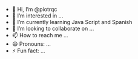 - 👋 Hi, I’m @piotrqc
- 👀 I’m interested in ...
- 🌱 I’m currently learning Java Script and Spanish
- 💞️ I’m looking to collaborate on ...
- 📫 How to reach me ...
- 😄 Pronouns: ...
- ⚡ Fun fact: ...

<!---
piotrqc/piotrqc is a ✨ special ✨ repository because its `README.md` (this file) appears on your GitHub profile.
You can click the Preview link to take a look at your changes.
--->
